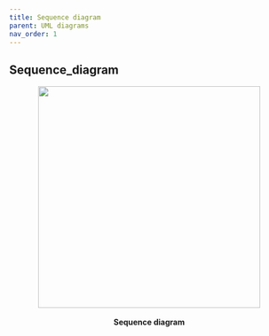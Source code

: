 ```yaml
---
title: Sequence diagram
parent: UML diagrams
nav_order: 1
---
```


## Sequence_diagram

<p align="center">
  <img height = 400 src="../images/sequence diagram.png">
  <br><br>    
  <b> Sequence diagram </b>    
</p>
<br><br><br />
